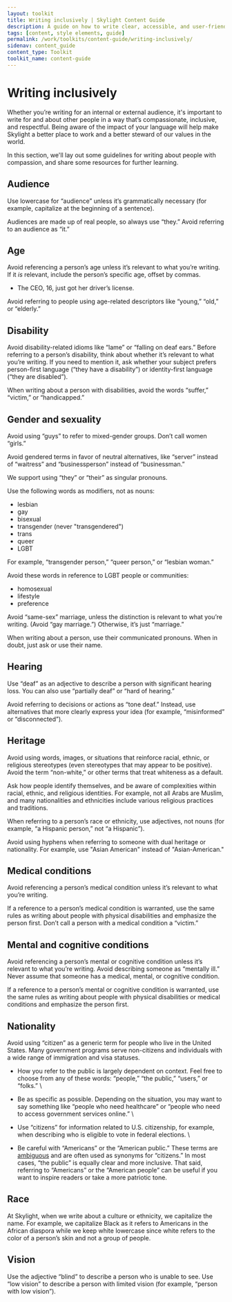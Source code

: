 ```yaml
---
layout: toolkit
title: Writing inclusively | Skylight Content Guide
description: A guide on how to write clear, accessible, and user-friendly content at Skylight.
tags: [content, style elements, guide]
permalink: /work/toolkits/content-guide/writing-inclusively/
sidenav: content_guide
content_type: Toolkit
toolkit_name: content-guide
---
```


# Writing inclusively

Whether you’re writing for an internal or external audience, it's important to write for and about other people in a way that’s compassionate, inclusive, and respectful. Being aware of the impact of your language will help make Skylight a better place to work and a better steward of our values in the world.

In this section, we'll lay out some guidelines for writing about people with compassion, and share some resources for further learning.


## Audience

Use lowercase for “audience” unless it’s grammatically necessary (for example, capitalize at the beginning of a sentence).

Audiences are made up of real people, so always use “they.” Avoid referring to an audience as “it.”


## Age

Avoid referencing a person’s age unless it’s relevant to what you’re writing. If it _is_ relevant, include the person’s specific age, offset by commas.

* The CEO, 16, just got her driver’s license.

Avoid referring to people using age-related descriptors like “young,” “old,” or “elderly.”


## Disability

Avoid disability-related idioms like “lame” or “falling on deaf ears.” Before referring to a person’s disability, think about whether it’s relevant to what you’re writing. If you need to mention it, ask whether your subject prefers person-first language (“they have a disability”) or identity-first language (“they are disabled”).

When writing about a person with disabilities, avoid the words “suffer,” “victim,” or “handicapped.”


## Gender and sexuality

Avoid using “guys” to refer to mixed-gender groups. Don’t call women “girls.”

Avoid gendered terms in favor of neutral alternatives, like “server” instead of “waitress” and “businessperson” instead of “businessman.”

We support using “they” or “their” as singular pronouns.

Use the following words as modifiers, not as nouns:

* lesbian
* gay
* bisexual
* transgender (never "transgendered")
* trans
* queer
* LGBT

For example, “transgender person,” “queer person,” or “lesbian woman.”

Avoid these words in reference to LGBT people or communities:

* homosexual
* lifestyle
* preference

Avoid “same-sex” marriage, unless the distinction is relevant to what you’re writing. (Avoid “gay marriage.”) Otherwise, it’s just “marriage.”

When writing about a person, use their communicated pronouns. When in doubt, just ask or use their name.


## Hearing

Use “deaf” as an adjective to describe a person with significant hearing loss. You can also use “partially deaf” or “hard of hearing.”

Avoid referring to decisions or actions as “tone deaf.” Instead, use alternatives that more clearly express your idea (for example, “misinformed” or “disconnected”).


## Heritage

Avoid using words, images, or situations that reinforce racial, ethnic, or religious stereotypes (even stereotypes that may appear to be positive). Avoid the term “non-white,” or other terms that treat whiteness as a default.

Ask how people identify themselves, and be aware of complexities within racial, ethnic, and religious identities. For example, not all Arabs are Muslim, and many nationalities and ethnicities include various religious practices and traditions.

When referring to a person’s race or ethnicity, use adjectives, not nouns (for example, “a Hispanic person,” not “a Hispanic”).

Avoid using hyphens when referring to someone with dual heritage or nationality. For example, use "Asian American" instead of "Asian-American."


## Medical conditions

Avoid referencing a person’s medical condition unless it’s relevant to what you’re writing.

If a reference to a person’s medical condition is warranted, use the same rules as writing about people with physical disabilities and emphasize the person first. Don’t call a person with a medical condition a “victim.”


## Mental and cognitive conditions

Avoid referencing a person’s mental or cognitive condition unless it’s relevant to what you’re writing. Avoid describing someone as “mentally ill.” Never assume that someone has a medical, mental, or cognitive condition.

If a reference to a person’s mental or cognitive condition is warranted, use the same rules as writing about people with physical disabilities or medical conditions and emphasize the person first.


## Nationality

Avoid using “citizen” as a generic term for people who live in the United States. Many government programs serve non-citizens and individuals with a wide range of immigration and visa statuses.

* How you refer to the public is largely dependent on context. Feel free to choose from any of these words: “people,” “the public,” “users,” or “folks.” \

* Be as specific as possible. Depending on the situation, you may want to say something like “people who need healthcare” or “people who need to access government services online.” \

* Use “citizens” for information related to U.S. citizenship, for example, when describing who is eligible to vote in federal elections. \

* Be careful with “Americans” or the “American public.” These terms are[ ambiguous](https://en.wikipedia.org/wiki/Names_for_United_States_citizens) and are often used as synonyms for “citizens.” In most cases, “the public” is equally clear and more inclusive. That said, referring to “Americans” or the “American people” can be useful if you want to inspire readers or take a more patriotic tone.


## Race

At Skylight, when we write about a culture or ethnicity, we capitalize the name. For example, we capitalize Black as it refers to Americans in the African diaspora while we keep white lowercase since white refers to the color of a person’s skin and not a group of people.


## Vision

Use the adjective “blind” to describe a person who is unable to see. Use “low vision” to describe a person with limited vision (for example, “person with low vision”).
